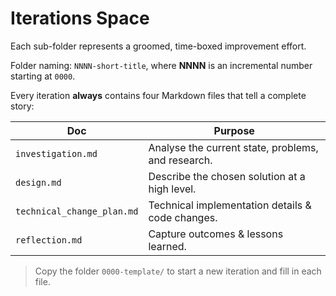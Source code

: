 # Iterations Space

Each sub-folder represents a groomed, time-boxed improvement effort.

Folder naming: `NNNN-short-title`, where **NNNN** is an incremental number starting at `0000`.

Every iteration **always** contains four Markdown files that tell a complete story:

| Doc              | Purpose                                              |
|------------------|------------------------------------------------------|
| `investigation.md`      | Analyse the current state, problems, and research. |
| `design.md`             | Describe the chosen solution at a high level.      |
| `technical_change_plan.md`| Technical implementation details & code changes.   |
| `reflection.md`         | Capture outcomes & lessons learned.               |

> Copy the folder `0000-template/` to start a new iteration and fill in each file.
